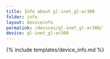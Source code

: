 ```yaml
---
title: Info about gl-inet_gl-ar300
folder: info
layout: deviceinfo
permalink: /devices/gl-inet_gl-ar300/
device: gl-inet_gl-ar300
---
```

{% include templates/device_info.md %}

